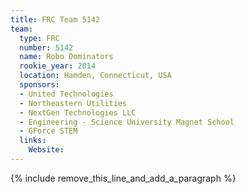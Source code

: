 ```yaml
---
title: FRC Team 5142
team:
  type: FRC
  number: 5142
  name: Robo Dominators
  rookie_year: 2014
  location: Hamden, Connecticut, USA
  sponsors:
  - United Technologies
  - Northeastern Utilities
  - NextGen Technologies LLC
  - Engineering - Science University Magnet School
  - GForce STEM
  links:
    Website:
---
```


{% include remove_this_line_and_add_a_paragraph %}